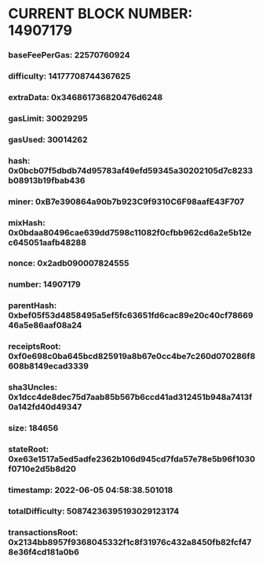 # CURRENT BLOCK NUMBER: 14907179

### baseFeePerGas: 22570760924
### difficulty: 14177708744367625
### extraData: 0x346861736820476d6248
### gasLimit: 30029295
### gasUsed: 30014262
### hash: 0x0bcb07f5dbdb74d95783af49efd59345a30202105d7c8233b08913b19fbab436
### miner: 0xB7e390864a90b7b923C9f9310C6F98aafE43F707
### mixHash: 0x0bdaa80496cae639dd7598c11082f0cfbb962cd6a2e5b12ec645051aafb48288
### nonce: 0x2adb090007824555
### number: 14907179
### parentHash: 0xbef05f53d4858495a5ef5fc63651fd6cac89e20c40cf7866946a5e86aaf08a24
### receiptsRoot: 0xf0e698c0ba645bcd825919a8b67e0cc4be7c260d070286f8608b8149ecad3339
### sha3Uncles: 0x1dcc4de8dec75d7aab85b567b6ccd41ad312451b948a7413f0a142fd40d49347
### size: 184656
### stateRoot: 0xe63e1517a5ed5adfe2362b106d945cd7fda57e78e5b96f1030f0710e2d5b8d20
### timestamp: 2022-06-05 04:58:38.501018
### totalDifficulty: 50874236395193029123174
### transactionsRoot: 0x2134bb8957f9368045332f1c8f31976c432a8450fb82fcf478e36f4cd181a0b6
